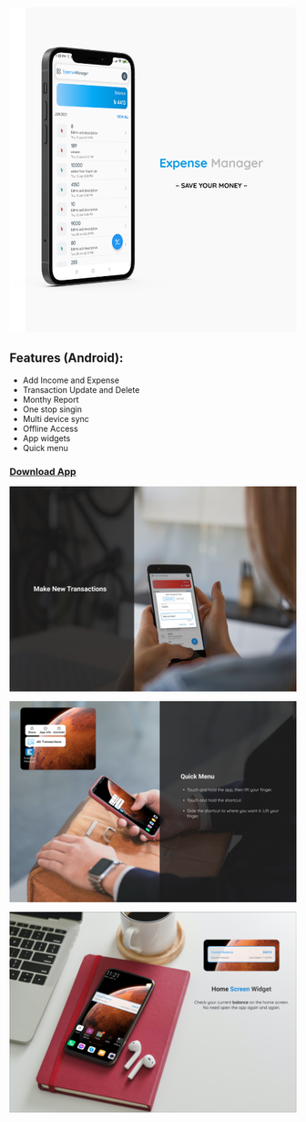 

![](home.png) 

## Features (Android):
- Add Income and Expense
- Transaction Update and Delete
- Monthy Report
- One stop singin
- Multi device sync
- Offline Access
- App widgets
- Quick menu

### [Download App](https://github.com/ashik-e-rabbani/Expense-Manager-App/raw/gh-pages/ExpManager.apk)

![](add.jpg)

![](shortcuts.jpg)

![](widgets.jpg)

  
